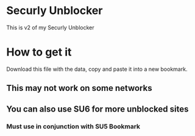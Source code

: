 <H1>Securly Unblocker</H1>
This is v2 of my Securly Unblocker

<H1>How to get it</H1>
Download this file with the data, copy and paste it into a new bookmark.

<h2>This may not work on some networks</h2>

<h2>You can also use SU6 for more unblocked sites</h2>
<h3>Must use in conjunction with SU5 Bookmark</h3>
